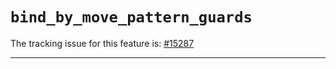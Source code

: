 # `bind_by_move_pattern_guards`

The tracking issue for this feature is: [#15287]

[#15287]: https://github.com/rust-lang/rust/issues/15287

------------------------



